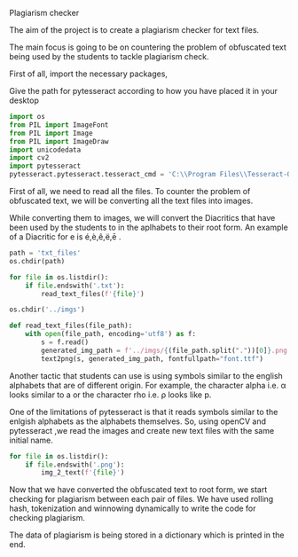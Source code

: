 Plagiarism checker

The aim of the project is to create a plagiarism checker for text files.

The main focus is going to be on countering the problem of obfuscated text being used by the students to tackle plagiarism check.

First of all, import the necessary packages,

Give the path for pytesseract according to how you have placed it in your desktop
```python
import os
from PIL import ImageFont
from PIL import Image
from PIL import ImageDraw
import unicodedata
import cv2
import pytesseract
pytesseract.pytesseract.tesseract_cmd = 'C:\\Program Files\\Tesseract-OCR\\tesseract.exe'
```

First of all, we need to read all the files. To counter the problem of obfuscated text, we will be converting all the text files into images.

While converting them to images, we will convert the Diacritics that have been used by the students to in the aplhabets to their root form. 
An example of a Diacritic for e is é,è,ê,ë,ē . 

```python
path = 'txt_files'
os.chdir(path)

for file in os.listdir():
    if file.endswith('.txt'):
        read_text_files(f'{file}')

os.chdir('../imgs')

def read_text_files(file_path):
    with open(file_path, encoding='utf8') as f:
        s = f.read()
        generated_img_path = f'../imgs/{(file_path.split("."))[0]}.png'
        text2png(s, generated_img_path, fontfullpath="font.ttf")

```

Another tactic that students can use is using symbols similar to the english alphabets that are of different origin. For example, the character alpha i.e. α looks similar to a or the character rho i.e. ρ looks like p.

One of the limitations of pytesseract is that it reads symbols similar to the enlgish alphabets as the alphabets themselves.
So, using openCV and pytesseract ,we read the images and create new text files with the same initial name. 

```python
for file in os.listdir():
    if file.endswith('.png'):
        img_2_text(f'{file}')
```

Now that we have converted the obfuscated text to root form, we start checking for plagiarism between each pair of files.
We have used rolling hash, tokenization and winnowing dynamically to write the code for checking plagiarism. 

The data of plagiarism is being stored in a dictionary which is printed in the end. 
